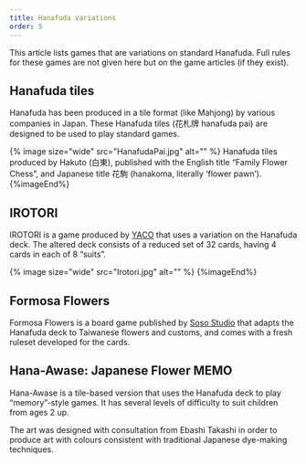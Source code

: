 ```yaml
---
title: Hanafuda variations
order: 5
---
```


This article lists games that are variations on standard <span class="noun"
lang="ja-Latn">Hanafuda</span>. Full rules for these games are not given here
but on the game articles (if they exist).

## <span class="noun" lang="ja-Latn">Hanafuda</span> tiles

<span class="noun" lang="ja-Latn">Hanafuda</span> has been produced in a tile format (like
Mahjong) by various companies in Japan. These <span class="noun"
lang="ja-Latn">Hanafuda</span> tiles (<span lang="ja">花札牌</span> <span
lang="ja-Latn">hanafuda pai</span>) are designed to be used to play standard
games.

{% image 
    size="wide"
    src="HanafudaPai.jpg"
    alt="" %}
<span class="noun" lang="ja-Latn">Hanafuda</span> tiles produced by <span class="noun" lang="ja-Latn">Hakuto</span> (<span lang="ja">白東</span>),
published with the English title “Family Flower Chess”, and
Japanese title <span lang="ja">花駒</span> (<span lang="ja-Latn">hanakoma</span>,
literally ‘flower pawn’).
{%imageEnd%}

## <span class="noun" lang="ja-Latn">IROTORI</span>

<span class="noun" lang="ja-Latn">IROTORI</span> is a game produced by
[YACO](https://yacoyon.com/) that uses a variation on the <span class="noun"
lang="ja-Latn">Hanafuda</span> deck. The altered deck consists of a reduced set
of 32 cards, having 4 cards in each of 8 “suits”.

{% image
    size="wide"
    src="Irotori.jpg"
    alt="" %}
{%imageEnd%}


## Formosa Flowers

Formosa Flowers is a board game published by [Soso
Studio](https://www.sosostudio.com/) that adapts the <span class="noun"
lang="ja-Latn">Hanafuda</span> deck to Taiwanese flowers and customs, and comes
with a fresh ruleset developed for the cards.

## <span class="noun" lang="ja-Latn">Hana-Awase</span>: Japanese Flower MEMO

<span class="noun" lang="ja-Latn">Hana-Awase</span> is a tile-based version that uses the
<span class="noun" lang="ja-Latn">Hanafuda</span> deck to play “memory”-style games. It has
several levels of difficulty to suit children from ages 2 up.

The art was designed with consultation from <span class="noun" lang="ja-Latn">Ebashi
Takashi</span> in order to produce art with colours consistent with traditional
Japanese dye-making techniques.
